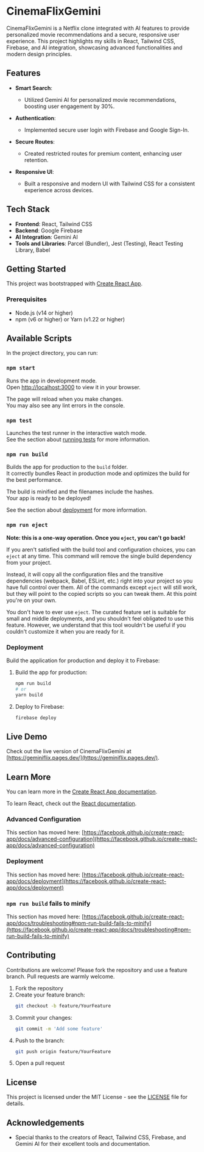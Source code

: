 # CinemaFlixGemini

CinemaFlixGemini is a Netflix clone integrated with AI features to provide personalized movie recommendations and a secure, responsive user experience. This project highlights my skills in React, Tailwind CSS, Firebase, and AI integration, showcasing advanced functionalities and modern design principles.

## Features

- **Smart Search**:
  - Utilized Gemini AI for personalized movie recommendations, boosting user engagement by 30%.

- **Authentication**:
  - Implemented secure user login with Firebase and Google Sign-In.

- **Secure Routes**:
  - Created restricted routes for premium content, enhancing user retention.

- **Responsive UI**:
  - Built a responsive and modern UI with Tailwind CSS for a consistent experience across devices.

## Tech Stack

- **Frontend**: React, Tailwind CSS
- **Backend**: Google Firebase
- **AI Integration**: Gemini AI
- **Tools and Libraries**: Parcel (Bundler), Jest (Testing), React Testing Library, Babel

## Getting Started

This project was bootstrapped with [Create React App](https://github.com/facebook/create-react-app).

### Prerequisites

- Node.js (v14 or higher)
- npm (v6 or higher) or Yarn (v1.22 or higher)

## Available Scripts

In the project directory, you can run:

### `npm start`

Runs the app in development mode.\
Open [http://localhost:3000](http://localhost:3000) to view it in your browser.

The page will reload when you make changes.\
You may also see any lint errors in the console.

### `npm test`

Launches the test runner in the interactive watch mode.\
See the section about [running tests](https://facebook.github.io/create-react-app/docs/running-tests) for more information.

### `npm run build`

Builds the app for production to the `build` folder.\
It correctly bundles React in production mode and optimizes the build for the best performance.

The build is minified and the filenames include the hashes.\
Your app is ready to be deployed!

See the section about [deployment](https://facebook.github.io/create-react-app/docs/deployment) for more information.

### `npm run eject`

**Note: this is a one-way operation. Once you `eject`, you can't go back!**

If you aren't satisfied with the build tool and configuration choices, you can `eject` at any time. This command will remove the single build dependency from your project.

Instead, it will copy all the configuration files and the transitive dependencies (webpack, Babel, ESLint, etc.) right into your project so you have full control over them. All of the commands except `eject` will still work, but they will point to the copied scripts so you can tweak them. At this point you're on your own.

You don't have to ever use `eject`. The curated feature set is suitable for small and middle deployments, and you shouldn't feel obligated to use this feature. However, we understand that this tool wouldn't be useful if you couldn't customize it when you are ready for it.

### Deployment

Build the application for production and deploy it to Firebase:

1. Build the app for production:
   ```bash
   npm run build
   # or
   yarn build
   ```

2. Deploy to Firebase:
   ```bash
   firebase deploy
   ```

## Live Demo

Check out the live version of CinemaFlixGemini at [https://geminiflix.pages.dev/](https://geminiflix.pages.dev/).

## Learn More

You can learn more in the [Create React App documentation](https://facebook.github.io/create-react-app/docs/getting-started).

To learn React, check out the [React documentation](https://reactjs.org/).

### Advanced Configuration

This section has moved here: [https://facebook.github.io/create-react-app/docs/advanced-configuration](https://facebook.github.io/create-react-app/docs/advanced-configuration)

### Deployment

This section has moved here: [https://facebook.github.io/create-react-app/docs/deployment](https://facebook.github.io/create-react-app/docs/deployment)

### `npm run build` fails to minify

This section has moved here: [https://facebook.github.io/create-react-app/docs/troubleshooting#npm-run-build-fails-to-minify](https://facebook.github.io/create-react-app/docs/troubleshooting#npm-run-build-fails-to-minify)

## Contributing

Contributions are welcome! Please fork the repository and use a feature branch. Pull requests are warmly welcome.

1. Fork the repository
2. Create your feature branch:
   ```bash
   git checkout -b feature/YourFeature
   ```
3. Commit your changes:
   ```bash
   git commit -m 'Add some feature'
   ```
4. Push to the branch:
   ```bash
   git push origin feature/YourFeature
   ```
5. Open a pull request

## License

This project is licensed under the MIT License - see the [LICENSE](LICENSE) file for details.

## Acknowledgements

- Special thanks to the creators of React, Tailwind CSS, Firebase, and Gemini AI for their excellent tools and documentation.

